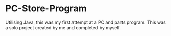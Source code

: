 # PC-Store-Program
Utilising Java, this was my first attempt at a PC and parts program. This was a solo project created by me and completed by myself.
